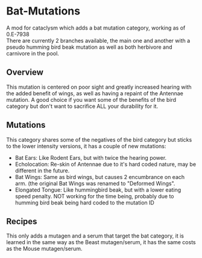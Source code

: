 # Bat-Mutations
  A mod for cataclysm which adds a bat mutation category, working as of 0.E-7938  
  There are currently 2 branches available, the main one and another with a pseudo humming bird beak mutation as well as both herbivore and carnivore in the pool.

## Overview  
 This mutation is centered on poor sight and greatly increased hearing with the added benefit of wings, as well as having a repaint of the Antennae mutation. A good  choice if you want some of the benefits of the bird category but don't want to sacrifice ALL your durability for it.

## Mutations  
This category shares some of the negatives of the bird category but sticks to the lower intensity versions, it has a couple of new mutations:
- Bat Ears: Like Rodent Ears, but with twice the hearing power.
- Echolocation: Re-skin of Antennae due to it's hard coded nature, may be different in the future.
- Bat Wings: Same as bird wings, but causes 2 encumbrance on each arm. (the original Bat Wings was renamed to "Deformed Wings".
- Elongated Tongue: Like hummingbird beak, but with a lower eating speed penalty. NOT working for the time being, probably due to humming bird beak being hard coded to the mutation ID
  
## Recipes  
This only adds a mutagen and a serum that target the bat category, it is learned in the same way as the Beast mutagen/serum, it has the same costs as the Mouse mutagen/serum.
